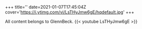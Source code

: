 +++
title=''
date=2021-01-07T17:45:04Z
cover='https://i.ytimg.com/vi/LsTHyJmw6gE/hqdefault.jpg'
+++

All content belongs to GlennBeck.
{{< youtube LsTHyJmw6gE >}}
